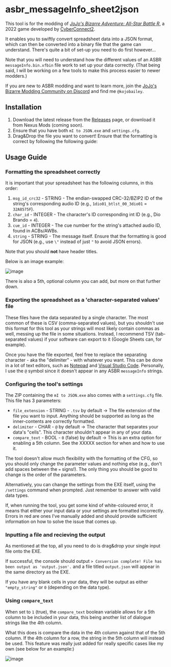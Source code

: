 # asbr_messageInfo_sheet2json
This tool is for the modding of _[JoJo's Bizarre Adventure: All-Star Battle R](https://www.nexusmods.com/jojosbizarreadventureallstarbattler)_, a 2022 game developed by [CyberConnect2](https://jojowiki.com/CyberConnect2).

It enables you to swiftly convert spreadsheet data into a JSON format, which can then be converted into a binary file that the game can understand.
There's quite a bit of set-up you need to do first however...

Note that you will need to understand how the different values of an ASBR `messageInfo.bin.xfbin` file work to set up your data correctly.
(That being said, I will be working on a few tools to make this process easier to newer modders.)

If you are new to ASBR modding and want to learn more, join the [JoJo's Bizarre Modding Community on Discord](https://discord.gg/asbr-eoh-modding-community-608029171800735744) and find me `@kojobailey`.

## Installation
1. Download the latest release from the [Releases](https://github.com/KojoBailey/asbr_messageInfo_sheet2json/releases/latest) page, or download it from Nexus Mods (coming soon).
2. Ensure that you have both `mI to JSON.exe` and `settings.cfg`.
3. Drag&Drop the file you want to convert! Ensure that the formatting is correct by following the following guide:

## Usage Guide
### Formatting the spreadsheet correctly
It is important that your spreadsheet has the following columns, in this order:
1. `msg_id_crc32` - STRING - The endian-swapped CRC-32/BZIP2 ID of the string's corresponding audio ID (e.g., `1dio01_btlst_00_3dio01` = `32A8575F`).
2. `char_id` - INTEGER - The character's ID corresponding int ID (e.g., Dio Brando = `4`).
3. `cue_id` - INTEGER - The cue number for the string's attached audio ID, found in ACBs/AWBs.
4. `string` - STRING - The message itself. Ensure that the formatting is good for JSON (e.g., use `\"` instead of just `"` to avoid JSON errors).

Note that you should **not** have header titles.

Below is an image example:

![image](https://github.com/KojoBailey/asbr_messageInfo_sheet2json/assets/50509420/ea66daa3-39d2-4ec9-90b9-7051661d3e12)

There is also a 5th, optional column you can add, but more on that further down.

### Exporting the spreadsheet as a 'character-separated values' file
These files have the data separated by a single character.
The most common of these is CSV (comma-separated values), but you shouldn't use this format for this tool as your strings will most likely contain commas as well, messing up the file in some situations.
Instead, I recommend TSV (tab-separated values) if your software can export to it (Google Sheets can, for example).

Once you have the file exported, feel free to replace the separating character - aka the "delimiter" - with whatever you want. This can be done in a lot of text editors, such as [Notepad](https://www.computerhope.com/issues/ch001605.htm#notepad) and [Visual Studio Code](https://code.visualstudio.com/docs/editor/codebasics#_find-and-replace). Personally, I use the `@` symbol since it doesn't appear in any ASBR `messageInfo` strings.

### Configuring the tool's settings
The ZIP containing the `mI to JSON.exe` also comes with a `settings.cfg` file. This file has 3 parameters:
- `file_extension` - STRING - `.tsv` by default → The file extension of the file you want to input. Anything should be supported as long as the inner-contents are correctly formatted.
- `delimiter` - CHAR - `@` by default → The character that separates your data's "cells". This character shouldn't appear in any of your data.
- `compare_text` - BOOL - `0` (false) by default → This is an extra option for enabling a 5th column. See the XXXXX section for when and how to use it.

The tool doesn't allow much flexibility with the formatting of the CFG, so you should only change the parameter values and nothing else (e.g., don't add spaces between the `=` signs!). The only thing you should be good to change is the order of the parameters.

Alternatively, you can change the settings from the EXE itself, using the `/settings` command when prompted. Just remember to answer with valid data types.

If, when running the tool, you get some kind of white-coloured error, it means that either your input data or your settings are formatted incorrectly. Errors in red are ones I've manually added and should provide sufficient information on how to solve the issue that comes up.

### Inputting a file and recieving the output
As mentioned at the top, all you need to do is drag&drop your single input file onto the EXE.

If successful, the console should output `> Conversion complete! File has been output as 'output.json'.` and a file titled `output.json` will appear in the same directory as the EXE.

If you have any blank cells in your data, they will be output as either `"empty_string"` or `0` (depending on the data type).

### Using `compare_text`
When set to `1` (true), the `compare_text` boolean variable allows for a 5th column to be included in your data, this being another list of dialogue strings like the 4th column.

What this does is compare the data in the 4th column against that of the 5th column. If the 4th column for a row, the string in the 5th column will instead be used. This feature was really just added for really specific cases like my own (see below for an example:)

![image](https://github.com/KojoBailey/asbr_messageInfo_sheet2json/assets/50509420/17378612-a488-4c46-986a-f54f2f53adb5)

